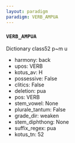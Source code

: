 ```yaml
---
layout: paradigm
paradigm: VERB_AMPUA
---
```

### ` VERB_AMPUA `

Dictionary class52 p~m u
* harmony: back
* upos: VERB
* kotus_av: H
* possessive: False
* clitics: False
* deletion: pua
* pos: VERB
* stem_vowel: None
* plurale_tantum: False
* grade_dir: weaken
* stem_diphthong: None
* suffix_regex: pua
* kotus_tn: 52
